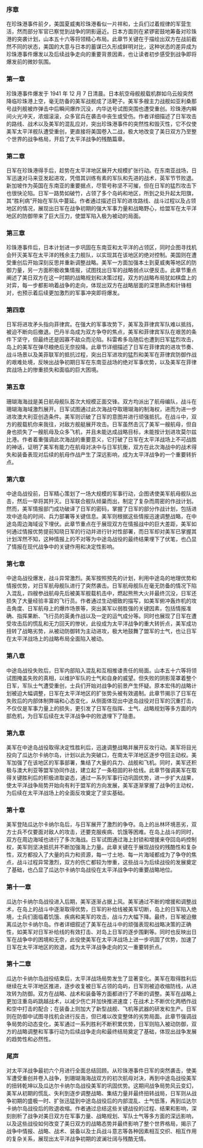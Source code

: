 ### 序章
在珍珠港事件前夕，美国夏威夷珍珠港看似一片祥和，士兵们过着规律的军营生活，然而部分军官已察觉到战争的阴影逼近。日本方面则在紧锣密鼓地筹备对珍珠港的突袭计划，山本五十六等将领精心布局。此章节关键在于描绘出双方在战前截然不同的状态，美国的大意与日本的蓄谋已久形成鲜明对比，这种状态的差异成为珍珠港事件爆发以及后续战争走向的重要背景因素，也让读者初步感受到战争即将爆发前的微妙氛围。
### 第一章
珍珠港事件爆发于 1941 年 12 月 7 日清晨。日本航空母舰舰载机群如乌云般突然降临珍珠港上空，毫无防备的美军战舰成了活靶子。美军多艘主力战舰如亚利桑那号战列舰被炸弹击中后瞬间爆炸沉没，内华达号试图突围也遭受重创。珍珠港内瞬间火光冲天，浓烟滚滚，众多官兵在袭击中丧生或受伤。作者详细描述了日军攻击的路线、战术以及美军的混乱应对，突出珍珠港事件的突然性和毁灭性，它不仅使美军太平洋舰队遭受重创，更直接将美国卷入二战，极大地改变了美日双方乃至整个世界的战争格局，开启了太平洋战争的残酷篇章。
### 第二章
日军在珍珠港得手后，趁势在太平洋地区展开大规模扩张行动。在东南亚战场，日军迅速对马来亚发起进攻，凭借其训练有素的军队和先进的战术，英军节节败退。新加坡作为英国在东南亚的重要据点，尽管号称坚不可摧，但在日军的猛烈攻击下也很快沦陷。日军一路势如破竹，占领了多个岛屿和地区，所到之处升起太阳旗，其“胜利病”开始在军队中蔓延。作者通过描述日军的进攻路线、战斗过程以及占领地区的情况，展现出日军在战争初期的强大军事力量和战略野心，给盟军在太平洋地区的防御带来了巨大压力，使盟军陷入极为被动的局面。
### 第三章
珍珠港事件后，日本计划进一步巩固在东南亚和太平洋的占领区，同时企图寻找机会歼灭美军在太平洋的残余主力舰队，以实现其在该地区的绝对控制。美国则在遭受重创后开始深刻反思并重新调整战略。美军一方面加强本土到夏威夷等地区的防御力量，另一方面积极收集情报，试图找出日军的战略弱点以便反击。此章节重点阐述了美日双方在这一时期的战略规划和决策过程，双方的战略布局犹如棋盘上的对弈，每一步都影响着战争的走向，体现出双方在战略层面的深思熟虑和针锋相对，也预示着后续更加激烈的军事冲突即将爆发。
### 第四章
日军将进攻矛头指向菲律宾。在强大的军事攻势下，美军及菲律宾军队难以抵挡，被迫不断向后撤退。巴丹半岛成为双方争夺的焦点，美军和菲律宾军队在艰苦的条件下坚守，但最终还是因寡不敌众而沦陷。科雷希多岛随后也遭到日军猛烈攻击，岛上的美军在弹尽粮绝后无奈投降。此章节详细描述了日军在菲律宾的进攻节奏、战斗场景以及美菲联军的抵抗过程，突出日军进攻的猛烈和美军在菲律宾防御作战的艰难处境，反映出战争初期日军在东南亚战场的绝对军事优势，以及美军在菲律宾战场上的惨重损失和面临的巨大困境。
### 第五章
珊瑚海海战是美日航母舰队首次大规模正面交锋。双方均派出了航母编队，战斗在珊瑚海海域激烈展开。日军试图通过此次海战夺取珊瑚海的制海权，进而为进一步进攻澳大利亚创造条件。美军则识破了日军的意图并进行顽强抵抗。在战斗中，双方的舰载机你来我往，对敌方舰艇展开攻击。日军虽然击沉了美军一艘航母，但自身也损失了一艘航母及众多飞机，并且未能达成战略目标，未能按计划进攻莫尔兹比港。作者着重强调此次海战的重要意义，它打破了日军在太平洋战场上不可战胜的神话，证明了美军有能力在航母对决中与日军抗衡，双方在此次海战中的战术得失和装备表现对后续的航母作战产生了深远影响，成为太平洋战争的一个重要转折点。
### 第六章
中途岛战役前，日军精心策划了一场大规模的军事行动，企图诱使美军航母舰队出击，然后一举将其歼灭。日军联合舰队倾巢而出，制定了复杂而周密的作战计划。然而，美军情报部门成功破译了日军的密码，掌握了日军的部分作战计划，包括进攻中途岛的时间、兵力部署等关键信息。美军则根据这些情报迅速调整战略，在中途岛周边海域设下埋伏。此章节重点在于展现双方在情报战中的巨大差距，美军如何通过情报优势提前知晓日军的行动并进行针对性部署，而日军却对美军已掌握其计划浑然不知，这种情报上的不对等为中途岛战役的最终结果埋下了伏笔，也凸显了情报在现代战争中的关键作用和决定性影响。
### 第七章
中途岛战役爆发，战斗异常激烈。美军按照预先的计划，利用中途岛的地理优势和情报优势，对日军航母舰队进行了突然袭击。日军航母舰队在毫无防备的情况下陷入混乱，四艘参战航母先后被美军舰载机击中，燃起熊熊大火并最终沉没，日军还损失了大量经验丰富的飞行员。作者通过生动细致的描写，如美军俯冲轰炸机的攻击角度、日军航母上的爆炸场景等，突出美军以弱胜强的关键因素，包括情报准确、指挥果断、飞行员的英勇作战以及一定的运气成分等。同时也展现了日军在遭受攻击后的慌乱和无力回天的惨状，此役成为太平洋战争的重大转折点，美军成功扭转了战略劣势，从被动防御转为主动进攻，极大地鼓舞了盟军的士气，也让日军在太平洋战场上的战略布局全面陷入被动。
### 第八章
中途岛战役失败后，日军内部陷入混乱和互相推诿责任的局面。山本五十六等将领试图掩盖失败的真相，以维护军队的士气和自身的威望。但失败的阴影笼罩着整个日军，军队士气遭受重创，士兵们开始对战争的前景产生怀疑。原本宏伟的战略计划被迫大幅调整，日军在太平洋地区的扩张势头被有效遏制。此章节揭示了日军在失败后的内部体制弊端和心态变化，从侧面体现出中途岛战役对日军的沉重打击，不仅仅是军事力量上的损失，更引发了日军在指挥、士气、战略规划等多方面的内部危机，为日军后续在太平洋战争中的败退埋下了隐患。
### 第九章
美军在中途岛战役取得决定性胜利后，迅速调整战略并展开反攻行动。美军将目光投向了瓜达尔卡纳尔岛，计划以此为突破口，在南太平洋地区逐步夺回主动权。美军加强了在该地区的军事部署，集结了大量的兵力、战舰和飞机。同时，美军还积极与澳大利亚等盟军协同作战，建立起了一条稳固的补给线。此章节强调美军在取得关键胜利后的积极进取姿态，通过一系列军事行动巩固优势，进一步扩大战果，使太平洋战争局势开始向有利于盟军的方向发展，美军逐渐掌握了战争的主动权，为后续在太平洋战场上的全面反攻奠定了坚实基础。
### 第十章
美军登陆瓜达尔卡纳尔岛后，与日军展开了激烈的争夺。岛上的丛林环境恶劣，双方士兵不仅要面对敌人的攻击，还要克服疾病、饥饿等困难。在岛上战斗的同时，双方在周边海域也进行了多次海战。日军试图通过海上封锁和增援来夺回岛屿控制权，美军则坚决抵抗并不断加强海上力量。此章关键在于展现战役的残酷性和复杂性，双方都投入了大量的兵力和资源，每一寸土地、每一片海域都成为了争夺的焦点，战斗过程异常激烈，双方的伤亡都较为惨重，这些战斗为后续战役的发展奠定了基础，也凸显了瓜达尔卡纳尔岛战役在太平洋战争中的重要战略地位。
### 第十一章
瓜达尔卡纳尔岛战役进入后期，美军逐渐占据上风。美军通过不断的增援和调整战术，在岛上的战斗中逐渐取得优势，日军的补给线被美军切断，岛上的日军陷入绝境，士兵们面临着饥饿、疾病和美军的攻击，战斗力大幅下降。最终，日军被迫撤离瓜达尔卡纳尔岛。作者详细叙述了美军在战斗中的顽强表现和战略决策的正确性，如美军对日军补给线的有效打击、对岛上日军的逐步围剿等。同时也反映出日军在战争中的困境和无奈，此役使美军在太平洋战场上进一步巩固了优势，加速了日军在太平洋地区的败退，成为太平洋战争走向的又一重要转折点。
### 第十二章
瓜达尔卡纳尔岛战役结束后，太平洋战场局势发生了显著变化。美军在取得胜利后继续在太平洋地区推进，逐步收复被日军占领的岛屿，日军则被迫收缩防线，从进攻转为防御。双方在战略、战术和装备等方面都进行了不断的调整。美军在战略上更加注重岛屿跳越战术，以减少伤亡并加快推进速度；在战术上不断优化两栖作战和空中打击的配合；在装备上则加大了新型战舰、飞机等武器的研发和生产。日军则在防御中试图寻找机会进行反击，但已难以改变整体的劣势局面。此章节强调战争局势的动态变化，美军通过一系列胜利不断积累优势，日军则陷入被动防御，双方的战略调整和军事行动为后续战争走向和最终结局奠定了基础，体现出战争发展的趋势性和必然性。
### 尾声
对太平洋战争最初六个月进行全面总结回顾。从珍珠港事件日军的突然袭击，使美军遭受重创并卷入战争，到珊瑚海海战双方的初次航母对决，再到中途岛战役美军的扭转乾坤以及瓜达尔卡纳尔岛战役美军的巩固优势。这期间战争局势风云变幻，美军从初期的慌乱、失利到逐步调整战略、集结力量并最终扭转战局，日军则从战争初期的盛极一时、扩张迅猛到中途岛战役后的内部混乱、士气低落，再到瓜达尔卡纳尔岛战役后的败退收缩。作者通过总结这些关键战役的过程、结果和影响，深刻剖析了战争对美日双方在军事力量、战略规划、军队士气等多方面的深远影响，以及这些战役如何改变了美日双方的战略态势并最终影响了整个世界格局，揭示了战争中情报、战略、战术、装备以及士兵战斗意志等各种因素相互交织、相互作用的复杂关系，展现出太平洋战争初期的波澜壮阔与残酷无情。 